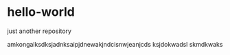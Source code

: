 # hello-world
just another repository


amkongalksdksjadnksaipjdnewakjndcisnwjeanjcds
ksjdokwadsl
skmdkwaks
